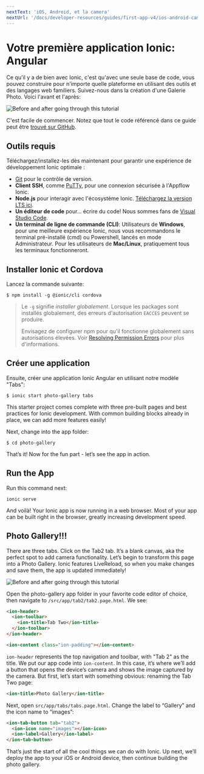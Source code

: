 ```yaml
---
nextText: 'iOS, Android, et la camera'
nextUrl: '/docs/developer-resources/guides/first-app-v4/ios-android-camera'
---
```


# Votre première application Ionic: Angular

Ce qu'il y a de bien avec Ionic, c'est qu'avec une seule base de code, vous pouvez construire pour n'importe quelle plateforme en utilisant des outils et des langages web familiers. Suivez-nous dans la création d'une Galerie Photo. Voici l'avant et l'après:

![Before and after going through this tutorial](/docs/assets/img/guides/first-app-v3/gallery-combined.png)

C'est facile de commencer. Notez que tout le code référencé dans ce guide peut être [trouvé sur GitHub](https://github.com/ionic-team/photo-gallery-tutorial-ionic4/).

## Outils requis
Téléchargez/installez-les dès maintenant pour garantir une expérience de développement Ionic optimale :
* [Git](https://git-scm.com/downloads) pour le contrôle de version.
* <strong>Client SSH</strong>, comme [PuTTy](https://www.putty.org/), pour une connexion sécurisée à l'Appflow Ionic.
* <strong>Node.js</strong> pour interagir avec l'écosystème Ionic. [Téléchargez la version LTS ici](https://nodejs.org/en/).
* <strong>Un éditeur de code</strong> pour... écrire du code! Nous sommes fans de [Visual Studio Code](https://code.visualstudio.com/).
* <strong>Un terminal de ligne de commande (CLI)</strong>: Utilisateurs de <strong>Windows</strong>, pour une meilleure expérience Ionic, nous vous recommandons le terminal pré-installé (cmd) ou Powershell, lancés en mode Administrateur. Pour les utilisateurs de <strong>Mac/Linux</strong>, pratiquement tous les terminaux fonctionneront.

## Installer Ionic et Cordova
Lancez la commande suivante:

```shell
$ npm install -g @ionic/cli cordova
```

> Le `-g` signifie _installer globalement_. Lorsque les packages sont installés globalement, des erreurs d'autorisation ` EACCES ` peuvent se produire.
> 
> Envisagez de configurer npm pour qu'il fonctionne globalement sans autorisations élevées. Voir [Resolving Permission Errors](/docs/developing/tips#resolving-permission-errors) pour plus d'informations.

## Créer une application
Ensuite, créer une application Ionic Angular en utilisant notre modèle "Tabs":

```shell
$ ionic start photo-gallery tabs
```

This starter project comes complete with three pre-built pages and best practices for Ionic development. With common building blocks already in place, we can add more features easily!

Next, change into the app folder:

```shell
$ cd photo-gallery
```

That’s it! Now for the fun part - let’s see the app in action.

## Run the App
Run this command next:

```shell
ionic serve
```

And voilà! Your Ionic app is now running in a web browser. Most of your app can be built right in the browser, greatly increasing development speed.

## Photo Gallery!!!
There are three tabs. Click on the Tab2 tab. It’s a blank canvas, aka the perfect spot to add camera functionality. Let’s begin to transform this page into a Photo Gallery. Ionic features LiveReload, so when you make changes and save them, the app is updated immediately!

![Before and after going through this tutorial](/docs/assets/img/guides/first-app-v3/email-photogallery.gif)

Open the photo-gallery app folder in your favorite code editor of choice, then navigate to `/src/app/tab2/tab2.page.html`. We see:

```html
<ion-header>
  <ion-toolbar>
    <ion-title>Tab Two</ion-title>
  </ion-toolbar>
</ion-header>

<ion-content class="ion-padding"></ion-content>
```

`ion-header` represents the top navigation and toolbar, with "Tab 2" as the title. We put our app code into `ion-content`. In this case, it’s where we’ll add a button that opens the device’s camera and shows the image captured by the camera. But first, let’s start with something obvious: renaming the Tab Two page:

```html
<ion-title>Photo Gallery</ion-title>
```

Next, open `src/app/tabs/tabs.page.html`. Change the label to “Gallery” and the icon name to “images”:

```html
<ion-tab-button tab="tab2">
  <ion-icon name="images"></ion-icon>
  <ion-label>Gallery</ion-label>
</ion-tab-button>
```

That’s just the start of all the cool things we can do with Ionic. Up next, we’ll deploy the app to your iOS or Android device, then continue building the photo gallery.
